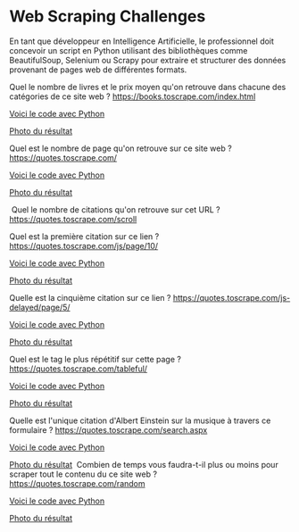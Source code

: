 # Web Scraping Challenges
En tant que développeur en Intelligence Artificielle, le professionnel doit concevoir un script en Python utilisant des bibliothèques comme BeautifulSoup, Selenium ou Scrapy pour extraire et structurer des données provenant de pages web de différentes formats.

Quel le nombre de livres et le prix moyen qu'on retrouve dans chacune des catégories de ce site web ? https://books.toscrape.com/index.html

[Voici le code avec Python ](catégorie.py)

[Photo du résultat ](prix-moyen.png)

Quel est le nombre de page qu'on retrouve sur ce site web ? https://quotes.toscrape.com/

[Voici le code avec Python ](nbre-page.py)

[Photo du résultat](nbre-page.png)

​
Quel le nombre de citations qu'on retrouve sur cet URL ? https://quotes.toscrape.com/scroll
​


Quel est la première citation sur ce lien ? https://quotes.toscrape.com/js/page/10/

[Voici le code avec Python ](Prem-citation.py)

[Photo du résultat](Prem-ciation.png)

Quelle est la cinquième citation sur ce lien ? https://quotes.toscrape.com/js-delayed/page/5/

​[Voici le code avec Python ](cinquième-citation.py)

[Photo du résultat](cinquième-ciation.png)

Quel est le tag le plus répétitif sur cette page ? https://quotes.toscrape.com/tableful/

​[Voici le code avec Python ](tag.py)

[Photo du résultat](tag.png)

Quelle est l'unique citation d'Albert Einstein sur la musique à travers ce formulaire ? https://quotes.toscrape.com/search.aspx

​[Voici le code avec Python ](music.py)

[Photo du résultat](music.png)
​
Combien de temps vous faudra-t-il plus ou moins pour scraper tout le contenu du ce site web ? https://quotes.toscrape.com/random

​[Voici le code avec Python ](temps.py)

[Photo du résultat](temps.png)
